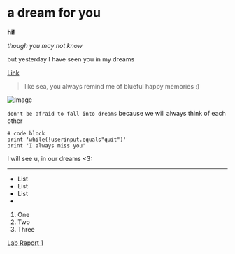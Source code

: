 
# a dream for you
**hi!**

*though you may not know*

but yesterday I have seen you 
in my dreams 

[Link](https://www.youtube.com/watch?v=btmjDyff6E8)

> like sea, you always remind me of blueful happy memories :)

![Image](https://encrypted-tbn0.gstatic.com/images?q=tbn:ANd9GcTbGkDquvJEmAMYaGPwkrnHV65xq-OG50IwsQ&usqp=CAU)

`don't be afraid to fall into dreams` because we will always think of each other

```
# code block
print 'while(!userinput.equals"quit")'
print 'I always miss you'
```
I will see u, in our dreams <3:

---
* List
* List
* List
*
1. One
2. Two
3. Three

[Lab Report 1](https://Angelsofttoy.github.io/cse15l-lab-reports/lab-report-1-week-2.html)